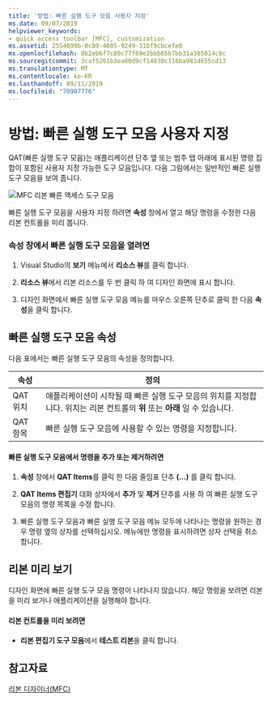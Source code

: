 ```yaml
---
title: '방법: 빠른 실행 도구 모음 사용자 지정'
ms.date: 09/07/2019
helpviewer_keywords:
- quick access toolbar [MFC], customization
ms.assetid: 2554099b-0c89-4605-9249-31bf9cbcefe0
ms.openlocfilehash: 8b2eb6f7c80c77f69e2bbb65b7bb31a385014c8c
ms.sourcegitcommit: 3caf5261b3ea80d9cf14038c116ba981d655cd13
ms.translationtype: MT
ms.contentlocale: ko-KR
ms.lasthandoff: 09/11/2019
ms.locfileid: "70907776"
---
```

# <a name="how-to-customize-the-quick-access-toolbar"></a>방법: 빠른 실행 도구 모음 사용자 지정

QAT(빠른 실행 도구 모음)는 애플리케이션 단추 옆 또는 범주 탭 아래에 표시된 명령 집합이 포함된 사용자 지정 가능한 도구 모음입니다. 다음 그림에서는 일반적인 빠른 실행 도구 모음을 보여 줍니다.

![MFC 리본 빠른 액세스 도구 모음](../mfc/media/quick_access_toolbar.png "MFC 리본 빠른 액세스 도구 모음")

빠른 실행 도구 모음을 사용자 지정 하려면 **속성** 창에서 열고 해당 명령을 수정한 다음 리본 컨트롤을 미리 봅니다.

### <a name="to-open-the-quick-access-toolbar-in-the-properties-window"></a>속성 창에서 빠른 실행 도구 모음을 열려면

1. Visual Studio의 **보기** 메뉴에서 **리소스 뷰**를 클릭 합니다.

1. **리소스 뷰**에서 리본 리소스를 두 번 클릭 하 여 디자인 화면에 표시 합니다.

1. 디자인 화면에서 빠른 실행 도구 모음 메뉴를 마우스 오른쪽 단추로 클릭 한 다음 **속성**을 클릭 합니다.

## <a name="quick-access-toolbar-properties"></a>빠른 실행 도구 모음 속성

다음 표에서는 빠른 실행 도구 모음의 속성을 정의합니다.

|속성|정의|
|--------------|----------------|
|QAT 위치|애플리케이션이 시작될 때 빠른 실행 도구 모음의 위치를 지정합니다. 위치는 리본 컨트롤의 **위** 또는 **아래** 일 수 있습니다.|
|QAT 항목|빠른 실행 도구 모음에 사용할 수 있는 명령을 지정합니다.|

#### <a name="to-add-or-remove-commands-on-the-quick-access-toolbar"></a>빠른 실행 도구 모음에서 명령을 추가 또는 제거하려면

1. **속성** 창에서 **QAT Items**를 클릭 한 다음 줄임표 단추 **(...)** 를 클릭 합니다.

1. **QAT Items 편집기** 대화 상자에서 **추가** 및 **제거** 단추를 사용 하 여 빠른 실행 도구 모음의 명령 목록을 수정 합니다.

1. 빠른 실행 도구 모음과 빠른 실행 도구 모음 메뉴 모두에 나타나는 명령을 원하는 경우 명령 옆의 상자를 선택하십시오. 메뉴에만 명령을 표시하려면 상자 선택을 취소합니다.

## <a name="previewing-the-ribbon"></a>리본 미리 보기

디자인 화면에 빠른 실행 도구 모음 명령이 나타나지 않습니다. 해당 명령을 보려면 리본을 미리 보거나 애플리케이션을 실행해야 합니다.

#### <a name="to-preview-the-ribbon-control"></a>리본 컨트롤을 미리 보려면

- **리본 편집기 도구 모음**에서 **테스트 리본**을 클릭 합니다.

## <a name="see-also"></a>참고자료

[리본 디자이너(MFC)](../mfc/ribbon-designer-mfc.md)
